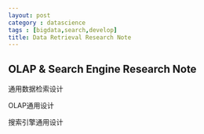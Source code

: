 ```yaml
---
layout: post
category : datascience
tags : [bigdata,search,develop]
title: Data Retrieval Research Note
---
```


OLAP & Search Engine Research Note
--------------------------------------------------

通用数据检索设计

OLAP通用设计

搜索引擎通用设计